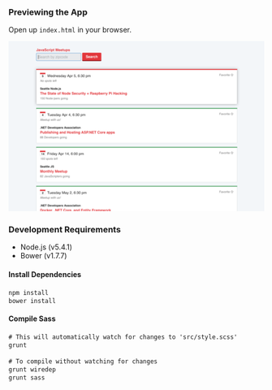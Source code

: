 ### Previewing the App
Open up `index.html` in your browser.

![A preview of the app](screenshot.png)

### Development Requirements
- Node.js (v5.4.1)
- Bower (v1.7.7)

#### Install Dependencies
```shell
npm install
bower install
```

#### Compile Sass
```shell
# This will automatically watch for changes to 'src/style.scss'
grunt

# To compile without watching for changes
grunt wiredep
grunt sass
```

